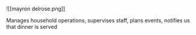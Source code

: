 ![[mayron delrose.png]]

Manages household operations, supervises staff, plans events, notifies us that dinner is served 